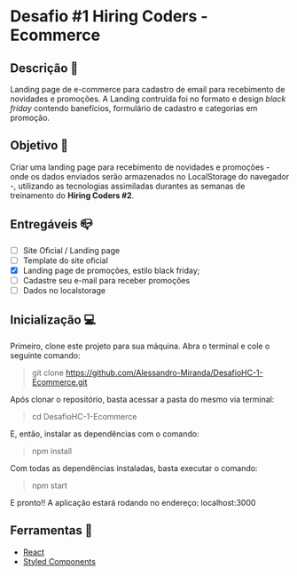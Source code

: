 # Desafio #1 Hiring Coders - Ecommerce

## Descrição :page_facing_up:

Landing page de e-commerce para cadastro de email para recebimento de novidades e promoções. A Landing contruída foi no formato e design _black friday_ contendo banefícios, formulário de cadastro e categorias em promoção.

## Objetivo :dart:

Criar uma landing page para recebimento de novidades e promoções - onde os dados enviados serão armazenados no LocalStorage do navegador -, utilizando as tecnologias assimiladas durantes as semanas de treinamento do __Hiring Coders #2__.

## Entregáveis :mailbox_closed:

- [ ] Site Oficial / Landing page
- [ ] Template do site oficial
- [x] Landing page de promoções, estilo black friday;
- [ ] Cadastre seu e-mail para receber promoções
- [ ] Dados no localstorage

## Inicialização :computer:

Primeiro, clone este projeto para sua máquina. Abra o terminal e cole o seguinte comando:

> git clone https://github.com/Alessandro-Miranda/DesafioHC-1-Ecommerce.git

Após clonar o repositório, basta acessar a pasta do mesmo via terminal:

> cd DesafioHC-1-Ecommerce

E, então, instalar as dependências com o comando:

> npm install

Com todas as dependências instaladas, basta executar o comando:

> npm start

E pronto!! A aplicação estará rodando no endereço: localhost:3000

## Ferramentas :wrench:
- [React](https://pt-br.reactjs.org/)
- [Styled Components](https://styled-components.com/)